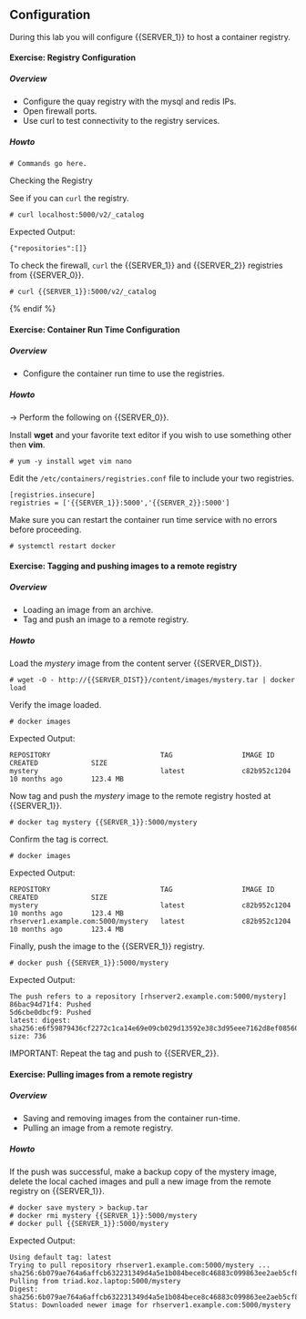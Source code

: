 ## Configuration
During this lab you will configure {{SERVER_1}} to host a container registry.


#### Exercise: Registry Configuration

##### Overview 

* Configure the quay registry with the mysql and redis IPs.
* Open firewall ports.
* Use curl to test connectivity to the registry services.

##### Howto


~~~shell
# Commands go here.
~~~

Checking the Registry

See if you can `curl` the registry.

~~~shell
# curl localhost:5000/v2/_catalog
~~~

Expected Output:

~~~shell
{"repositories":[]}
~~~~

To check the firewall, `curl` the {{SERVER_1}} and {{SERVER_2}} registries from {{SERVER_0}}.

~~~shell
# curl {{SERVER_1}}:5000/v2/_catalog
~~~

{% endif %}

#### Exercise: Container Run Time Configuration

##### Overview

* Configure the container run time to use the registries.

##### Howto

-> Perform the following on {{SERVER_0}}.

Install **wget** and your favorite text editor if you wish to use something other then **vim**.

~~~shell
# yum -y install wget vim nano
~~~

Edit the `/etc/containers/registries.conf` file to include your two registries.

~~~shell
[registries.insecure]
registries = ['{{SERVER_1}}:5000','{{SERVER_2}}:5000']
~~~~

Make sure you can restart the container run time service with no errors before proceeding.

~~~shell
# systemctl restart docker
~~~

#### Exercise: Tagging and pushing images to a remote registry

##### Overview
* Loading an image from an archive. 
* Tag and push an image to a remote registry.

##### Howto

Load the *mystery* image from the content server {{SERVER_DIST}}.

~~~shell
# wget -O - http://{{SERVER_DIST}}/content/images/mystery.tar | docker load
~~~

Verify the image loaded.

~~~shell
# docker images
~~~

Expected Output:

~~~shell
REPOSITORY                           TAG                 IMAGE ID            CREATED             SIZE
mystery                              latest              c82b952c1204        10 months ago       123.4 MB
~~~

Now tag and push the *mystery* image to the remote registry hosted at {{SERVER_1}}.

~~~shell
# docker tag mystery {{SERVER_1}}:5000/mystery
~~~

Confirm the tag is correct.

~~~shell
# docker images
~~~

Expected Output:

~~~shell
REPOSITORY                           TAG                 IMAGE ID            CREATED             SIZE
mystery                              latest              c82b952c1204        10 months ago       123.4 MB
rhserver1.example.com:5000/mystery   latest              c82b952c1204        10 months ago       123.4 MB
~~~

Finally, push the image to the {{SERVER_1}} registry.

~~~shell
# docker push {{SERVER_1}}:5000/mystery
~~~

Expected Output:

~~~shell
The push refers to a repository [rhserver2.example.com:5000/mystery]
86bac94d71f4: Pushed 
5d6cbe0dbcf9: Pushed 
latest: digest: sha256:e6f59879436cf2272c1ca14e69e09cb029d13592e38c3d95eee7162d8ef08560 size: 736
~~~

IMPORTANT: Repeat the tag and push to {{SERVER_2}}.

#### Exercise: Pulling images from a remote registry

##### Overview

* Saving and removing images from the container run-time.
* Pulling an image from a remote registry.

##### Howto

If the push was successful, make a backup copy of the mystery image, delete the local cached images and pull a new image from the remote registry on {{SERVER_1}}. 

~~~shell
# docker save mystery > backup.tar
# docker rmi mystery {{SERVER_1}}:5000/mystery
# docker pull {{SERVER_1}}:5000/mystery
~~~

Expected Output:

~~~shell
Using default tag: latest
Trying to pull repository rhserver1.example.com:5000/mystery ... 
sha256:6b079ae764a6affcb632231349d4a5e1b084bece8c46883c099863ee2aeb5cf8: Pulling from triad.koz.laptop:5000/mystery
Digest: sha256:6b079ae764a6affcb632231349d4a5e1b084bece8c46883c099863ee2aeb5cf8
Status: Downloaded newer image for rhserver1.example.com:5000/mystery
~~~